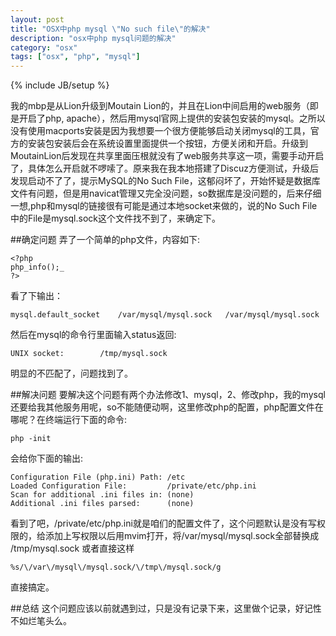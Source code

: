 ```yaml
---
layout: post
title: "OSX中php mysql \"No such file\"的解决"
description: "osx中php mysql问题的解决"
category: "osx"
tags: ["osx", "php", "mysql"]
---
```

{% include JB/setup %}

我的mbp是从Lion升级到Moutain Lion的，并且在Lion中间启用的web服务（即是开启了php, apache），然后用mysql官网上提供的安装包安装的mysql。之所以没有使用macports安装是因为我想要一个很方便能够启动关闭mysql的工具，官方的安装包安装后会在系统设置里面提供一个按钮，方便关闭和开启。升级到MoutainLion后发现在共享里面压根就没有了web服务共享这一项，需要手动开启了，具体怎么开启就不啰嗦了。原来我在我本地搭建了Discuz方便测试，升级后发现启动不了了，提示MySQL的No Such File，这郁闷坏了，开始怀疑是数据库文件有问题，但是用navicat管理又完全没问题，so数据库是没问题的，后来仔细一想,php和mysql的链接很有可能是通过本地socket来做的，说的No Such File中的File是mysql.sock这个文件找不到了，来确定下。

##确定问题
弄了一个简单的php文件，内容如下:

    <?php
    php_info();_
    ?>
    
看了下输出：

    mysql.default_socket	/var/mysql/mysql.sock	/var/mysql/mysql.sock
    
然后在mysql的命令行里面输入status返回:

    UNIX socket:		/tmp/mysql.sock
    
明显的不匹配了，问题找到了。

##解决问题
要解决这个问题有两个办法修改1、mysql，2、修改php，我的mysql还要给我其他服务用呢，so不能随便动啊，这里修改php的配置，php配置文件在哪呢？在终端运行下面的命令:

    php -init
    
会给你下面的输出:

    Configuration File (php.ini) Path: /etc
    Loaded Configuration File:         /private/etc/php.ini
    Scan for additional .ini files in: (none)
    Additional .ini files parsed:      (none)

看到了吧，/private/etc/php.ini就是咱们的配置文件了，这个问题默认是没有写权限的，给添加上写权限以后用mvim打开，将/var/mysql/mysql.sock全部替换成 /tmp/mysql.sock
或者直接这样

    %s/\/var\/mysql\/mysql.sock/\/tmp\/mysql.sock/g
    
直接搞定。

##总结
这个问题应该以前就遇到过，只是没有记录下来，这里做个记录，好记性不如烂笔头么。
    